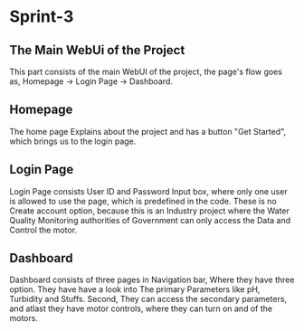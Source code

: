 # Sprint-3

## The Main WebUi of the Project

This part consists of the main WebUI of the project, the page's flow goes as, Homepage -> Login Page -> Dashboard.

## Homepage

The home page Explains about the project and has a button "Get Started", which brings us to the login page.

## Login Page

Login Page consists User ID and Password Input box, where only one user is allowed to use the page, which is predefined in the code. These is no Create account option, because this is an Industry project where the Water Quality Monitoring authorities of Government can only access the Data and Control the motor.

## Dashboard

Dashboard consists of three pages in Navigation bar, Where they have three option.
They have have a look into The primary Parameters like pH, Turbidity and Stuffs.
Second, They can access the secondary parameters, and atlast they have motor controls, where they can turn on and of the motors.